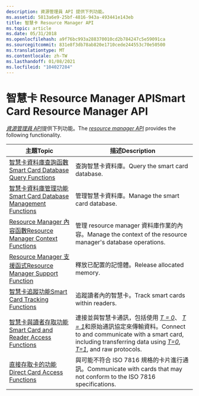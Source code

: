 ```yaml
---
description: 資源管理員 API 提供下列功能。
ms.assetid: 5813a6e9-25bf-4816-943a-493441e143eb
title: 智慧卡 Resource Manager API
ms.topic: article
ms.date: 05/31/2018
ms.openlocfilehash: a9f76bc993a288370010cd2b784247c5e59091ca
ms.sourcegitcommit: 831e8f3db78ab820e1710cede244553c70e50500
ms.translationtype: MT
ms.contentlocale: zh-TW
ms.lasthandoff: 01/08/2021
ms.locfileid: "104027284"
---
```

# <a name="smart-card-resource-manager-api"></a><span data-ttu-id="f1349-103">智慧卡 Resource Manager API</span><span class="sxs-lookup"><span data-stu-id="f1349-103">Smart Card Resource Manager API</span></span>

<span data-ttu-id="f1349-104">[*資源管理員 API*](../secgloss/r-gly.md)提供下列功能。</span><span class="sxs-lookup"><span data-stu-id="f1349-104">The [*resource manager API*](../secgloss/r-gly.md) provides the following functionality.</span></span>



| <span data-ttu-id="f1349-105">主題</span><span class="sxs-lookup"><span data-stu-id="f1349-105">Topic</span></span>                                                                                               | <span data-ttu-id="f1349-106">描述</span><span class="sxs-lookup"><span data-stu-id="f1349-106">Description</span></span>                                                                                                                                                                                                                                                                 |
|-----------------------------------------------------------------------------------------------------|-----------------------------------------------------------------------------------------------------------------------------------------------------------------------------------------------------------------------------------------------------------------------------|
| [<span data-ttu-id="f1349-107">智慧卡資料庫查詢函數</span><span class="sxs-lookup"><span data-stu-id="f1349-107">Smart Card Database Query Functions</span></span>](smart-card-database-query-functions.md)<br/>           | <span data-ttu-id="f1349-108">查詢智慧卡資料庫。</span><span class="sxs-lookup"><span data-stu-id="f1349-108">Query the smart card database.</span></span><br/>                                                                                                                                                                                                                                   |
| [<span data-ttu-id="f1349-109">智慧卡資料庫管理功能</span><span class="sxs-lookup"><span data-stu-id="f1349-109">Smart Card Database Management Functions</span></span>](smart-card-database-management-functions.md)<br/> | <span data-ttu-id="f1349-110">管理智慧卡資料庫。</span><span class="sxs-lookup"><span data-stu-id="f1349-110">Manage the smart card database.</span></span><br/>                                                                                                                                                                                                                                  |
| [<span data-ttu-id="f1349-111">Resource Manager 內容函數</span><span class="sxs-lookup"><span data-stu-id="f1349-111">Resource Manager Context Functions</span></span>](resource-manager-context-functions.md)<br/>             | <span data-ttu-id="f1349-112">管理 resource manager 資料庫作業的內容。</span><span class="sxs-lookup"><span data-stu-id="f1349-112">Manage the context of the resource manager's database operations.</span></span><br/>                                                                                                                                                                                                |
| [<span data-ttu-id="f1349-113">Resource Manager 支援函式</span><span class="sxs-lookup"><span data-stu-id="f1349-113">Resource Manager Support Function</span></span>](resource-manager-support-function.md)<br/>               | <span data-ttu-id="f1349-114">釋放已配置的記憶體。</span><span class="sxs-lookup"><span data-stu-id="f1349-114">Release allocated memory.</span></span><br/>                                                                                                                                                                                                                                        |
| [<span data-ttu-id="f1349-115">智慧卡追蹤功能</span><span class="sxs-lookup"><span data-stu-id="f1349-115">Smart Card Tracking Functions</span></span>](smart-card-tracking-functions.md)<br/>                       | <span data-ttu-id="f1349-116">追蹤讀者內的智慧卡。</span><span class="sxs-lookup"><span data-stu-id="f1349-116">Track smart cards within readers.</span></span><br/>                                                                                                                                                                                                                                |
| [<span data-ttu-id="f1349-117">智慧卡與讀者存取功能</span><span class="sxs-lookup"><span data-stu-id="f1349-117">Smart Card and Reader Access Functions</span></span>](smart-card-and-reader-access-functions.md)<br/>     | <span data-ttu-id="f1349-118">連接並與智慧卡通訊，包括使用 [*T = 0*](../secgloss/t-gly.md)、 [*T = 1*](../secgloss/t-gly.md)和原始通訊協定來傳輸資料。</span><span class="sxs-lookup"><span data-stu-id="f1349-118">Connect to and communicate with a smart card, including transferring data using [*T=0*](../secgloss/t-gly.md), [*T=1*](../secgloss/t-gly.md), and raw protocols.</span></span><br/> |
| [<span data-ttu-id="f1349-119">直接存取卡的功能</span><span class="sxs-lookup"><span data-stu-id="f1349-119">Direct Card Access Functions</span></span>](direct-card-access-functions.md)<br/>                         | <span data-ttu-id="f1349-120">與可能不符合 ISO 7816 規格的卡片進行通訊。</span><span class="sxs-lookup"><span data-stu-id="f1349-120">Communicate with cards that may not conform to the ISO 7816 specifications.</span></span><br/>                                                                                                                                                                                      |



 

 

 
